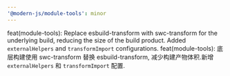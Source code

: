 ```yaml
---
'@modern-js/module-tools': minor
---
```


feat(module-tools): Replace esbuild-transform with swc-transform for the underlying build, reducing the size of the build product. Added `externalHelpers` and `transformImport` configurations.
feat(module-tools): 底层构建使用 swc-transform 替换 esbuild-transform, 减少构建产物体积.新增 `externalHelpers` 和 `transformImport` 配置.
